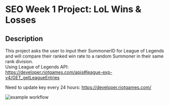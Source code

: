 # SEO Week 1 Project: LoL Wins & Losses

## Description
This project asks the user to input their SummonerID for League of Legends and will compare their ranked win rate to a random Summoner in their same rank division.\
Using League of Legends API:
https://developer.riotgames.com/apis#league-exp-v4/GET_getLeagueEntries

Need to update key every 24 hours:
https://developer.riotgames.com/

![example workflow](https://github.com/creyez/SEO_W1Project/actions/workflows/style.yaml/badge.svg)
